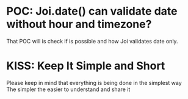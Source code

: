 # POC: Joi.date() can validate date without hour and timezone?

That POC will is check if is possible and how Joi validates date only.

# KISS: Keep It Simple and Short

Please keep in mind that everything is being done in the simplest way  
The simpler the easier to understand and share it  
